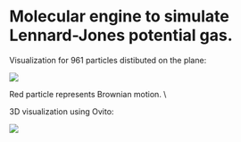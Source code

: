 # Molecular engine to simulate Lennard-Jones potential gas.

Visualization for 961 particles distibuted on the plane:
<p>
    <img src="https://github.com/aslanchek/RealGasModel/blob/master/animation.gif">
</p>
Red particle represents Brownian motion. \

3D visualization using Ovito:
<p>
    <img src="https://github.com/aslanchek/RealGasModel/blob/master/3d.gif">
</p>


